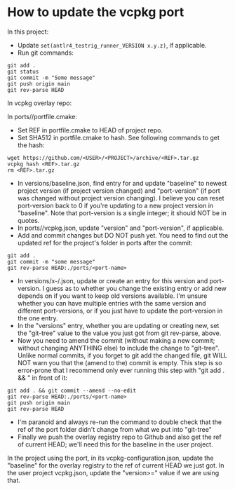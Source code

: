 # How to update the vcpkg port

In this project:

+ Update `set(antlr4_testrig_runner_VERSION x.y.z)`, if applicable.
+ Run git commands:

```
git add .
git status
git commit -m "Some message"
git push origin main
git rev-parse HEAD
```

In vcpkg overlay repo:

In ports/<portname>/portfile.cmake:
+ Set REF in portfile.cmake to HEAD of project repo.
+ Set SHA512 in portfile.cmake to hash.  See following commands to get the hash:

```
wget https://github.com/<USER>/<PROJECT>/archive/<REF>.tar.gz
vcpkg hash <REF>.tar.gz
rm <REF>.tar.gz
```

+ In versions/baseline.json, find entry for <port-name> and update "baseline" to newest project version (if project version changed) and "port-version" (if port was changed without project version changing).  I believe you can reset port-version back to 0 if you're updating to a new project version in "baseline".  Note that port-version is a single integer; it should NOT be in quotes.
+ In ports/<port-name>/vcpkg.json, update "version" and "port-version", if applicable.
+ Add and commit changes but DO NOT push yet.  You need to find out the updated ref for the project's folder in ports after the commit:
```
git add .
git commit -m "some message"
git rev-parse HEAD:./ports/<port-name>
```

+ In versions/x-/<port-name>.json, update or create an entry for this version and port-version.  I guess as to whether you change the existing entry or add new depends on if you want to keep old versions available.  I'm unsure whether you can have multiple entries with the same version and different port-versions, or if you just have to update the port-version in the one entry.
+ In the "versions" entry, whether you are updating or creating new, set the "git-tree" value to the value you just got from git rev-parse, above.
+ Now you need to amend the commit (without making a new commit; without changing ANYTHING else) to include the change to "git-tree".  Unlike normal commits, if you forget to git add the changed file, git WILL NOT warn you that the (amend to the) commit is empty.  This step is so error-prone that I recommend only ever running this step with "git add . && " in front of it:
```
git add . && git commit --amend --no-edit
git rev-parse HEAD:./ports/<port-name>
git push origin main
git rev-parse HEAD
```

+ I'm paranoid and always re-run the command to double check that the ref of the port folder didn't change from what we put into "git-tree"
+ Finally we push the overlay registry repo to Github and also get the ref of current HEAD; we'll need this for the baseline in the user project.

In the project using the port, in its vcpkg-configuration.json, update the "baseline" for the overlay registry to the ref of current HEAD we just got.  In the user project vcpkg.json, update the "version>=" value if we are using that.